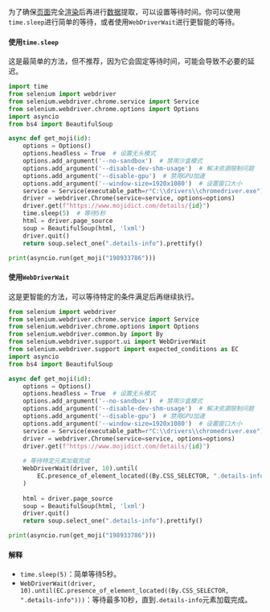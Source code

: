 
为了确保[页面](https://zh.wikipedia.org/wiki/页面)完全[渲染](https://zh.wikipedia.org/wiki/渲染)后再进行[数据](https://zh.wikipedia.org/wiki/数据)提取，可以设置等待时间。你可以使用`time.sleep`进行简单的等待，或者使用`WebDriverWait`进行更智能的等待。

#### 使用`time.sleep`
这是最简单的方法，但不推荐，因为它会固定等待时间，可能会导致不必要的延迟。
```python
import time
from selenium import webdriver
from selenium.webdriver.chrome.service import Service
from selenium.webdriver.chrome.options import Options
import asyncio
from bs4 import BeautifulSoup

async def get_moji(id):
    options = Options()
    options.headless = True  # 设置无头模式
    options.add_argument('--no-sandbox')  # 禁用沙盒模式
    options.add_argument('--disable-dev-shm-usage')  # 解决资源限制问题
    options.add_argument('--disable-gpu')  # 禁用GPU加速
    options.add_argument('--window-size=1920x1080')  # 设置窗口大小
    service = Service(executable_path=r"C:\\drivers\\chromedriver.exe")  # 使用正确的ChromeDriver路径
    driver = webdriver.Chrome(service=service, options=options)
    driver.get(f"https://www.mojidict.com/details/{id}")
    time.sleep(5)  # 等待5秒
    html = driver.page_source
    soup = BeautifulSoup(html, 'lxml')
    driver.quit()
    return soup.select_one(".details-info").prettify()

print(asyncio.run(get_moji("198933786")))
```

#### 使用`WebDriverWait`
这是更智能的方法，可以等待特定的条件满足后再继续执行。
```python
from selenium import webdriver
from selenium.webdriver.chrome.service import Service
from selenium.webdriver.chrome.options import Options
from selenium.webdriver.common.by import By
from selenium.webdriver.support.ui import WebDriverWait
from selenium.webdriver.support import expected_conditions as EC
import asyncio
from bs4 import BeautifulSoup

async def get_moji(id):
    options = Options()
    options.headless = True  # 设置无头模式
    options.add_argument('--no-sandbox')  # 禁用沙盒模式
    options.add_argument('--disable-dev-shm-usage')  # 解决资源限制问题
    options.add_argument('--disable-gpu')  # 禁用GPU加速
    options.add_argument('--window-size=1920x1080')  # 设置窗口大小
    service = Service(executable_path=r"C:\\drivers\\chromedriver.exe")  # 使用正确的ChromeDriver路径
    driver = webdriver.Chrome(service=service, options=options)
    driver.get(f"https://www.mojidict.com/details/{id}")
    
    # 等待特定元素加载完成
    WebDriverWait(driver, 10).until(
        EC.presence_of_element_located((By.CSS_SELECTOR, ".details-info"))
    )
    
    html = driver.page_source
    soup = BeautifulSoup(html, 'lxml')
    driver.quit()
    return soup.select_one(".details-info").prettify()

print(asyncio.run(get_moji("198933786")))
```

#### 解释
- `time.sleep(5)`：简单等待5秒。
- `WebDriverWait(driver, 10).until(EC.presence_of_element_located((By.CSS_SELECTOR, ".details-info")))`：等待最多10秒，直到`.details-info`元素加载完成。


